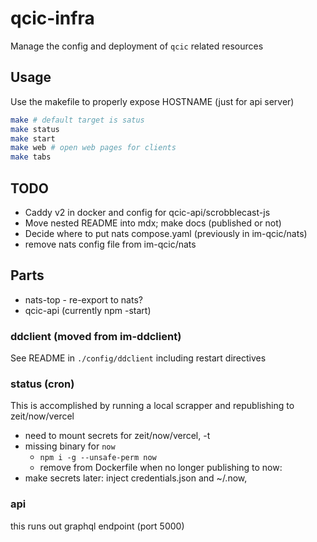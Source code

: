 # qcic-infra

Manage the config and deployment of `qcic` related resources

## Usage

Use the makefile to properly expose HOSTNAME (just for api server)

```bash
make # default target is satus
make status
make start
make web # open web pages for clients
make tabs
```

## TODO

- Caddy v2 in docker and config for qcic-api/scrobblecast-js
- Move nested README into mdx; make docs (published or not)
- Decide where to put nats compose.yaml (previously in im-qcic/nats)
- remove nats config file from im-qcic/nats

## Parts

- nats-top - re-export to nats?
- qcic-api (currently npm -start)

### ddclient (moved from im-ddclient)

See README in `./config/ddclient` including restart directives

### status (cron)

This is accomplished by running a local scrapper
and republishing to zeit/now/vercel

- need to mount secrets for zeit/now/vercel, -t
- missing binary for `now`
  - `npm i -g --unsafe-perm now`
  - remove from Dockerfile when no longer publishing to now:
- make secrets later: inject credentials.json and ~/.now,

### api

this runs out graphql endpoint (port 5000)
